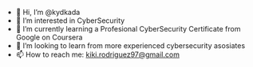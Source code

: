 - 👋 Hi, I’m @kydkada
- 👀 I’m interested in CyberSecurity
- 🌱 I’m currently learning a Profesional CyberSecurity Certificate from Google on Coursera
- 💞️ I’m looking to learn from more experienced cybersecurity asosiates
- 📫 How to reach me: kiki.rodriguez97@gmail.com

<!---
kydkada/kydkada is a ✨ special ✨ repository because its `README.md` (this file) appears on your GitHub profile.
You can click the Preview link to take a look at your changes.
--->
